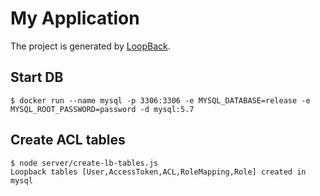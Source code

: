 # My Application

The project is generated by [LoopBack](http://loopback.io).

## Start DB

```
$ docker run --name mysql -p 3306:3306 -e MYSQL_DATABASE=release -e MYSQL_ROOT_PASSWORD=password -d mysql:5.7
```

##  Create ACL tables

```
$ node server/create-lb-tables.js
Loopback tables [User,AccessToken,ACL,RoleMapping,Role] created in  mysql
```